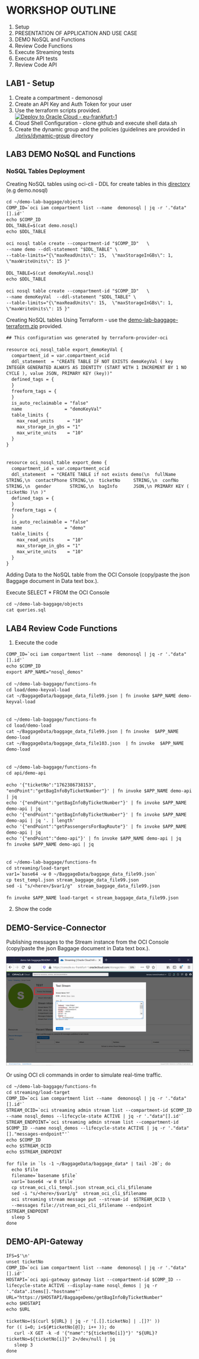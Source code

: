# WORKSHOP OUTLINE
1. Setup
2. PRESENTATION OF APPLICATION AND USE CASE
3. DEMO NoSQL and Functions
4. Review Code Functions
5. Execute Streaming tests 
6. Execute API tests
7. Review Code API


## LAB1 - Setup
1. Create a compartment - demonosql 
2. Create an API Key and Auth Token for your user
3. Use the terraform scripts provided. [![Deploy to Oracle Cloud - eu-frankfurt-1](https://oci-resourcemanager-plugin.plugins.oci.oraclecloud.com/latest/deploy-to-oracle-cloud.svg)](https://cloud.oracle.com/resourcemanager/stacks/create?region=eu-frankfurt-1&zipUrl=https://github.com/dario-vega/demo-lab-baggage/archive/refs/heads/main.zip)
4. Cloud Shell Configuration - clone github and execute shell data.sh
6. Create the dynamic group and the policies (guidelines are provided in  [./privs/dynamic-group](./privs/dynamic-group) directory


## LAB3 DEMO NoSQL and Functions

###  NoSQL Tables Deployment

Creating NoSQL tables using oci-cli - DDL for create tables in this [directory](./objects) (e.g demo.nosql)
```
cd ~/demo-lab-baggage/objects
COMP_ID=`oci iam compartment list --name  demonosql | jq -r '."data"[].id'`
echo $COMP_ID
DDL_TABLE=$(cat demo.nosql)
echo $DDL_TABLE

oci nosql table create --compartment-id "$COMP_ID"   \
--name demo --ddl-statement "$DDL_TABLE" \
--table-limits="{\"maxReadUnits\": 15,  \"maxStorageInGBs\": 1,  \"maxWriteUnits\": 15 }"

DDL_TABLE=$(cat demoKeyVal.nosql)
echo $DDL_TABLE

oci nosql table create --compartment-id "$COMP_ID"   \
--name demoKeyVal  --ddl-statement "$DDL_TABLE" \
--table-limits="{\"maxReadUnits\": 15,  \"maxStorageInGBs\": 1,  \"maxWriteUnits\": 15 }"

```

Creating NoSQL tables Using Terraform - use the [demo-lab-baggage-terraform.zip](./demo-lab-baggage-terraform.zip) provided.

```
## This configuration was generated by terraform-provider-oci

resource oci_nosql_table export_demoKeyVal {
  compartment_id = var.compartment_ocid
  ddl_statement  = "CREATE TABLE IF NOT EXISTS demoKeyVal ( key INTEGER GENERATED ALWAYS AS IDENTITY (START WITH 1 INCREMENT BY 1 NO CYCLE ), value JSON, PRIMARY KEY (key))"
  defined_tags = {
  }
  freeform_tags = {
  }
  is_auto_reclaimable = "false"
  name                = "demoKeyVal"
  table_limits {
    max_read_units     = "10"
    max_storage_in_gbs = "1"
    max_write_units    = "10"
  }
}


resource oci_nosql_table export_demo {
  compartment_id = var.compartment_ocid
  ddl_statement  = "CREATE TABLE if not exists demo(\n  fullName     STRING,\n  contactPhone STRING,\n  ticketNo     STRING,\n  confNo       STRING,\n  gender       STRING,\n  bagInfo      JSON,\n PRIMARY KEY ( ticketNo )\n )"
  defined_tags = {
  }
  freeform_tags = {
  }
  is_auto_reclaimable = "false"
  name                = "demo"
  table_limits {
    max_read_units     = "10"
    max_storage_in_gbs = "1"
    max_write_units    = "10"
  }
}

```

Adding Data to the NoSQL table from the OCI Console (copy/paste the json Baggage document in Data text box.). 

Execute SELECT * FROM  the OCI Console


```
cd ~/demo-lab-baggage/objects
cat queries.sql

```



## LAB4  Review Code Functions 

1. Execute the code

```
COMP_ID=`oci iam compartment list --name  demonosql | jq -r '."data"[].id'`
echo $COMP_ID
export APP_NAME="nosql_demos"

cd ~/demo-lab-baggage/functions-fn
cd load/demo-keyval-load
cat ~/BaggageData/baggage_data_file99.json | fn invoke $APP_NAME demo-keyval-load


cd ~/demo-lab-baggage/functions-fn
cd load/demo-load
cat ~/BaggageData/baggage_data_file99.json | fn invoke  $APP_NAME demo-load
cat ~/BaggageData/baggage_data_file103.json  | fn invoke  $APP_NAME demo-load


cd ~/demo-lab-baggage/functions-fn
cd api/demo-api

echo '{"ticketNo":"1762386738153", "endPoint":"getBagInfoByTicketNumber"}' | fn invoke $APP_NAME demo-api | jq
echo '{"endPoint":"getBagInfoByTicketNumber"}' | fn invoke $APP_NAME demo-api | jq
echo '{"endPoint":"getBagInfoByTicketNumber"}' | fn invoke $APP_NAME demo-api | jq '. | length'
echo '{"endPoint":"getPassengersForBagRoute"}' | fn invoke $APP_NAME demo-api | jq
echo '{"endPoint":"demo-api"}' | fn invoke $APP_NAME demo-api | jq
fn invoke $APP_NAME demo-api | jq


cd ~/demo-lab-baggage/functions-fn
cd streaming/load-target
var1=`base64 -w 0 ~/BaggageData/baggage_data_file99.json`
cp test_templ.json stream_baggage_data_file99.json
sed -i "s/<here>/$var1/g"  stream_baggage_data_file99.json

fn invoke $APP_NAME load-target < stream_baggage_data_file99.json

```

2. Show the code

## DEMO-Service-Connector

Publishing messages to the Stream instance from the OCI Console (copy/paste the json Baggage document in Data text box.). 

![Working](PublishMessage.png)

Or using OCI cli commands in order to simulate real-time traffic.

````
cd ~/demo-lab-baggage/functions-fn
cd streaming/load-target
COMP_ID=`oci iam compartment list --name  demonosql | jq -r '."data"[].id'`
STREAM_OCID=`oci streaming admin stream list --compartment-id $COMP_ID --name nosql_demos --lifecycle-state ACTIVE | jq -r '."data"[].id'`
STREAM_ENDPOINT=`oci streaming admin stream list --compartment-id $COMP_ID --name nosql_demos --lifecycle-state ACTIVE | jq -r '."data"[]."messages-endpoint"'`
echo $COMP_ID
echo $STREAM_OCID
echo $STREAM_ENDPOINT

for file in `ls -1 ~/BaggageData/baggage_data* | tail -20`; do
  echo $file
  filename=`basename $file` 
  var1=`base64 -w 0 $file`
  cp stream_oci_cli_templ.json stream_oci_cli_$filename
  sed -i "s/<here>/$var1/g"  stream_oci_cli_$filename
  oci streaming stream message put --stream-id  $STREAM_OCID \
  --messages file://stream_oci_cli_$filename --endpoint $STREAM_ENDPOINT
  sleep 5
done
````


## DEMO-API-Gateway


````
IFS=$'\n'
unset ticketNo
COMP_ID=`oci iam compartment list --name  demonosql | jq -r '."data"[].id'`
HOSTAPI=`oci api-gateway gateway list --compartment-id $COMP_ID --lifecycle-state ACTIVE --display-name nosql_demos | jq -r '."data".items[]."hostname"'`
URL="https://$HOSTAPI/BaggageDemo/getBagInfoByTicketNumber"
echo $HOSTAPI
echo $URL

ticketNo=($(curl ${URL} | jq -r '[.[].ticketNo] | .[]?'	))
for (( i=0; i<${#ticketNo[@]}; i++ )); do
   curl -X GET -k -d '{"name":"${ticketNo[i]}"}' "${URL}?ticketNo=${ticketNo[i]}" 2>/dev/null | jq
   sleep 3
done
````

  

